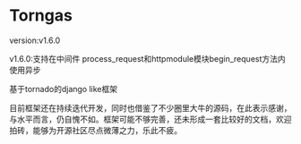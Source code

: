 Torngas 
==========
version:v1.6.0

v1.6.0:支持在中间件 process_request和httpmodule模块begin_request方法内使用异步


基于tornado的django like框架

目前框架还在持续迭代开发，同时也借鉴了不少圈里大牛的源码，在此表示感谢，与水平而言，仍自愧不如。框架可能不够完善，还未形成一套比较好的文档，欢迎拍砖，能够为开源社区尽点微薄之力，乐此不疲。


